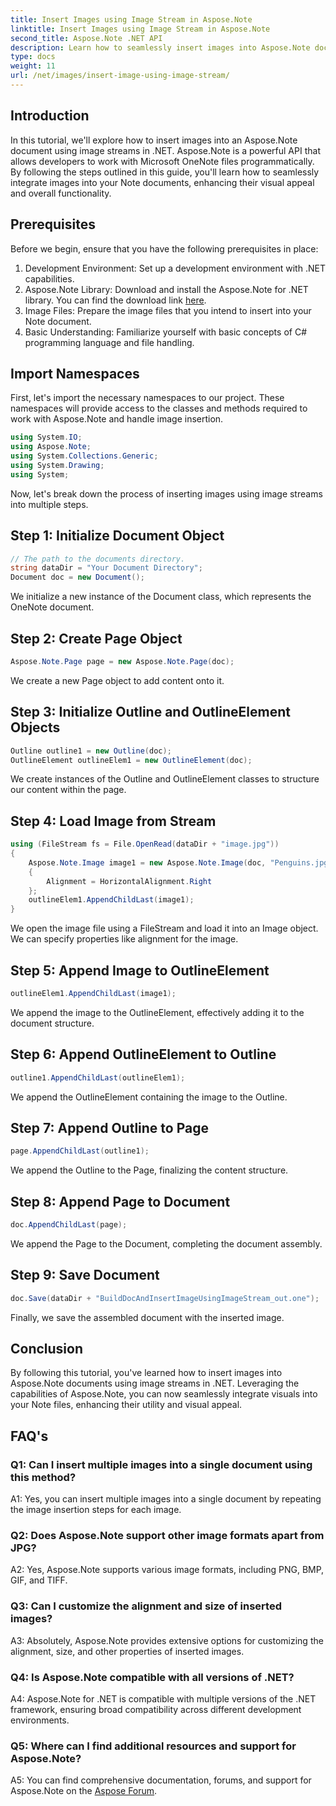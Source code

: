 ```yaml
---
title: Insert Images using Image Stream in Aspose.Note
linktitle: Insert Images using Image Stream in Aspose.Note
second_title: Aspose.Note .NET API
description: Learn how to seamlessly insert images into Aspose.Note documents using image streams in .NET. Enhance your Note files with visuals effortlessly.
type: docs
weight: 11
url: /net/images/insert-image-using-image-stream/
---
```

## Introduction

In this tutorial, we'll explore how to insert images into an Aspose.Note document using image streams in .NET. Aspose.Note is a powerful API that allows developers to work with Microsoft OneNote files programmatically. By following the steps outlined in this guide, you'll learn how to seamlessly integrate images into your Note documents, enhancing their visual appeal and overall functionality.

## Prerequisites

Before we begin, ensure that you have the following prerequisites in place:
1. Development Environment: Set up a development environment with .NET capabilities.
2. Aspose.Note Library: Download and install the Aspose.Note for .NET library. You can find the download link [here](https://releases.aspose.com/note/net/).
3. Image Files: Prepare the image files that you intend to insert into your Note document.
4. Basic Understanding: Familiarize yourself with basic concepts of C# programming language and file handling.

## Import Namespaces
First, let's import the necessary namespaces to our project. These namespaces will provide access to the classes and methods required to work with Aspose.Note and handle image insertion.

```csharp
using System.IO;
using Aspose.Note;
using System.Collections.Generic;
using System.Drawing;
using System;
```

Now, let's break down the process of inserting images using image streams into multiple steps.

## Step 1: Initialize Document Object
```csharp
// The path to the documents directory.
string dataDir = "Your Document Directory";
Document doc = new Document();
```
We initialize a new instance of the Document class, which represents the OneNote document.

## Step 2: Create Page Object
```csharp
Aspose.Note.Page page = new Aspose.Note.Page(doc);
```
We create a new Page object to add content onto it.

## Step 3: Initialize Outline and OutlineElement Objects
```csharp
Outline outline1 = new Outline(doc);
OutlineElement outlineElem1 = new OutlineElement(doc);
```
We create instances of the Outline and OutlineElement classes to structure our content within the page.

## Step 4: Load Image from Stream
```csharp
using (FileStream fs = File.OpenRead(dataDir + "image.jpg"))
{
    Aspose.Note.Image image1 = new Aspose.Note.Image(doc, "Penguins.jpg", fs)
    {
        Alignment = HorizontalAlignment.Right
    };
    outlineElem1.AppendChildLast(image1);
}
```
We open the image file using a FileStream and load it into an Image object. We can specify properties like alignment for the image.

## Step 5: Append Image to OutlineElement
```csharp
outlineElem1.AppendChildLast(image1);
```
We append the image to the OutlineElement, effectively adding it to the document structure.

## Step 6: Append OutlineElement to Outline
```csharp
outline1.AppendChildLast(outlineElem1);
```
We append the OutlineElement containing the image to the Outline.

## Step 7: Append Outline to Page
```csharp
page.AppendChildLast(outline1);
```
We append the Outline to the Page, finalizing the content structure.

## Step 8: Append Page to Document
```csharp
doc.AppendChildLast(page);
```
We append the Page to the Document, completing the document assembly.

## Step 9: Save Document
```csharp
doc.Save(dataDir + "BuildDocAndInsertImageUsingImageStream_out.one");
```
Finally, we save the assembled document with the inserted image.

## Conclusion
By following this tutorial, you've learned how to insert images into Aspose.Note documents using image streams in .NET. Leveraging the capabilities of Aspose.Note, you can now seamlessly integrate visuals into your Note files, enhancing their utility and visual appeal.

## FAQ's

### Q1: Can I insert multiple images into a single document using this method?

A1: Yes, you can insert multiple images into a single document by repeating the image insertion steps for each image.

### Q2: Does Aspose.Note support other image formats apart from JPG?

A2: Yes, Aspose.Note supports various image formats, including PNG, BMP, GIF, and TIFF.

### Q3: Can I customize the alignment and size of inserted images?

A3: Absolutely, Aspose.Note provides extensive options for customizing the alignment, size, and other properties of inserted images.

### Q4: Is Aspose.Note compatible with all versions of .NET?

A4: Aspose.Note for .NET is compatible with multiple versions of the .NET framework, ensuring broad compatibility across different development environments.

### Q5: Where can I find additional resources and support for Aspose.Note?

A5: You can find comprehensive documentation, forums, and support for Aspose.Note on the [Aspose Forum](https://forum.aspose.com/c/note/28).
